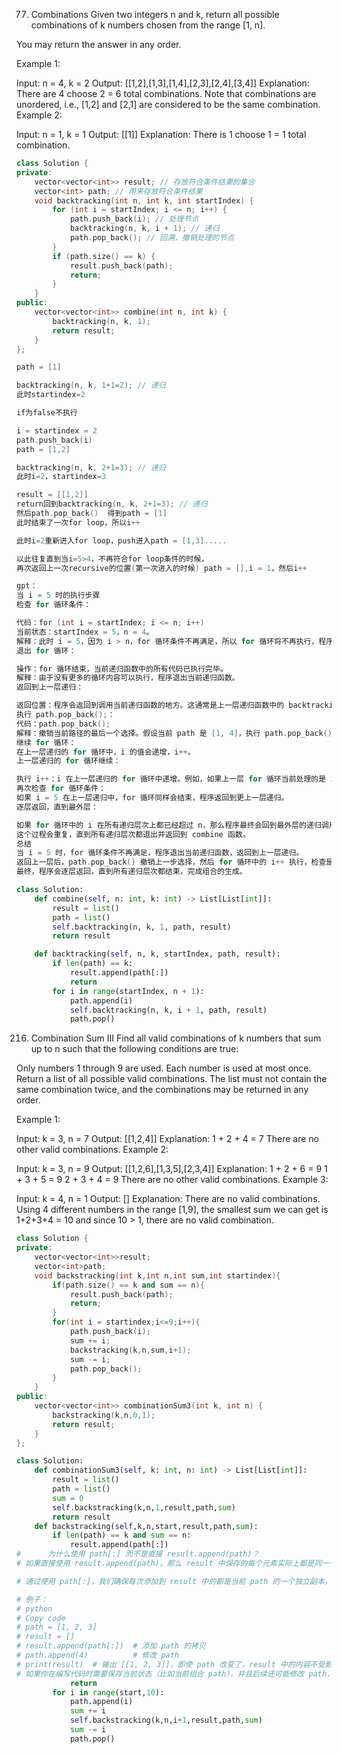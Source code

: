 77. Combinations
Given two integers n and k, return all possible combinations of k numbers chosen from the range [1, n].

You may return the answer in any order.

 

Example 1:

Input: n = 4, k = 2
Output: [[1,2],[1,3],[1,4],[2,3],[2,4],[3,4]]
Explanation: There are 4 choose 2 = 6 total combinations.
Note that combinations are unordered, i.e., [1,2] and [2,1] are considered to be the same combination.
Example 2:

Input: n = 1, k = 1
Output: [[1]]
Explanation: There is 1 choose 1 = 1 total combination.

```cpp
class Solution {
private:
    vector<vector<int>> result; // 存放符合条件结果的集合
    vector<int> path; // 用来存放符合条件结果
    void backtracking(int n, int k, int startIndex) {
        for (int i = startIndex; i <= n; i++) {
            path.push_back(i); // 处理节点
            backtracking(n, k, i + 1); // 递归
            path.pop_back(); // 回溯，撤销处理的节点
        }
        if (path.size() == k) {
            result.push_back(path);
            return;
        }
    }
public:
    vector<vector<int>> combine(int n, int k) {
        backtracking(n, k, 1);
        return result;
    }
};

path = [1]

backtracking(n, k, 1+1=2); // 递归
此时startindex=2

if为false不执行

i = startindex = 2
path.push_back(i)
path = [1,2]

backtracking(n, k, 2+1=3); // 递归
此时i=2，startindex=3

result = [[1,2]]
return回到backtracking(n, k, 2+1=3); // 递归
然后path.pop_back()  得到path = [1]
此时结束了一次for loop，所以i++

此时i=2重新进入for loop，push进入path = [1,3].....

以此往复直到当i=5>4，不再符合for loop条件的时候，
再次返回上一次recursive的位置(第一次进入的时候) path = [],i = 1，然后i++

gpt：
当 i = 5 时的执行步骤
检查 for 循环条件：

代码：for (int i = startIndex; i <= n; i++)
当前状态：startIndex = 5，n = 4。
解释：此时 i = 5，因为 i > n，for 循环条件不再满足，所以 for 循环将不再执行，程序跳到循环之后的代码。
退出 for 循环：

操作：for 循环结束，当前递归函数中的所有代码已执行完毕。
解释：由于没有更多的循环内容可以执行，程序退出当前递归函数。
返回到上一层递归：

返回位置：程序会返回到调用当前递归函数的地方。这通常是上一层递归函数中的 backtracking(n, k, startIndex) 语句之后的位置。
执行 path.pop_back();：
代码：path.pop_back();
解释：撤销当前路径的最后一个选择。假设当前 path 是 [1, 4]，执行 path.pop_back(); 后，path 变为 [1]。
继续 for 循环：
在上一层递归的 for 循环中，i 的值会递增，i++。
上一层递归的 for 循环继续：

执行 i++：i 在上一层递归的 for 循环中递增。例如，如果上一层 for 循环当前处理的是 i = 4，此时 i 将递增为 5。
再次检查 for 循环条件：
如果 i = 5 在上一层递归中，for 循环同样会结束，程序返回到更上一层递归。
逐层返回，直到最外层：

如果 for 循环中的 i 在所有递归层次上都已经超过 n，那么程序最终会回到最外层的递归调用。
这个过程会重复，直到所有递归层次都退出并返回到 combine 函数。
总结
当 i = 5 时，for 循环条件不再满足，程序退出当前递归函数，返回到上一层递归。
返回上一层后，path.pop_back() 撤销上一步选择，然后 for 循环中的 i++ 执行，检查是否继续循环或返回更上一层递归。
最终，程序会逐层返回，直到所有递归层次都结束，完成组合的生成。
```
```py
class Solution:
    def combine(self, n: int, k: int) -> List[List[int]]:
        result = list()
        path = list()
        self.backtracking(n, k, 1, path, result)
        return result

    def backtracking(self, n, k, startIndex, path, result):
        if len(path) == k:
            result.append(path[:])
            return
        for i in range(startIndex, n + 1):
            path.append(i)  
            self.backtracking(n, k, i + 1, path, result)
            path.pop()  
```

216. Combination Sum III
Find all valid combinations of k numbers that sum up to n such that the following conditions are true:

Only numbers 1 through 9 are used.
Each number is used at most once.
Return a list of all possible valid combinations. The list must not contain the same combination twice, and the combinations may be returned in any order.

 
Example 1:

Input: k = 3, n = 7
Output: [[1,2,4]]
Explanation:
1 + 2 + 4 = 7
There are no other valid combinations.
Example 2:

Input: k = 3, n = 9
Output: [[1,2,6],[1,3,5],[2,3,4]]
Explanation:
1 + 2 + 6 = 9
1 + 3 + 5 = 9
2 + 3 + 4 = 9
There are no other valid combinations.
Example 3:

Input: k = 4, n = 1
Output: []
Explanation: There are no valid combinations.
Using 4 different numbers in the range [1,9], the smallest sum we can get is 1+2+3+4 = 10 and since 10 > 1, there are no valid combination.

```cpp
class Solution {
private:
    vector<vector<int>>result;
    vector<int>path;
    void backstracking(int k,int n,int sum,int startindex){
        if(path.size() == k and sum == n){
            result.push_back(path);
            return;
        }
        for(int i = startindex;i<=9;i++){
            path.push_back(i);
            sum += i;
            backstracking(k,n,sum,i+1);
            sum -= i;
            path.pop_back();
        }
    }
public:
    vector<vector<int>> combinationSum3(int k, int n) {
        backstracking(k,n,0,1);
        return result;
    }
};
```

```py
class Solution:
    def combinationSum3(self, k: int, n: int) -> List[List[int]]:
        result = list()
        path = list()
        sum = 0
        self.backstracking(k,n,1,result,path,sum)
        return result
    def backstracking(self,k,n,start,result,path,sum):
        if len(path) == k and sum == n:
            result.append(path[:])
#      为什么使用 path[:] 而不是直接 result.append(path)？
# 如果直接使用 result.append(path)，那么 result 中保存的每个元素实际上都是同一个 path 列表的引用。当 path 列表在递归过程中发生变化时，result 中保存的所有 path 都会跟着变化，这不是我们想要的。

# 通过使用 path[:]，我们确保每次添加到 result 中的都是当前 path 的一个独立副本，这样即使 path 后续发生变化，result 中已保存的组合不会受到影响。

# 例子：
# python
# Copy code
# path = [1, 2, 3]
# result = []
# result.append(path[:])  # 添加 path 的拷贝
# path.append(4)          # 修改 path
# print(result)  # 输出 [[1, 2, 3]]，即使 path 改变了，result 中的内容不受影响
# 如果你在编写代码时需要保存当前状态（比如当前组合 path），并且后续还可能修改 path，就需要使用 path[:] 来保存一个副本。
            return
        for i in range(start,10):
            path.append(i)
            sum += i
            self.backstracking(k,n,i+1,result,path,sum)
            sum -= i
            path.pop()
            
```
